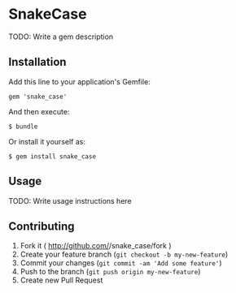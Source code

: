 # SnakeCase

TODO: Write a gem description

## Installation

Add this line to your application's Gemfile:

    gem 'snake_case'

And then execute:

    $ bundle

Or install it yourself as:

    $ gem install snake_case

## Usage

TODO: Write usage instructions here

## Contributing

1. Fork it ( http://github.com/<my-github-username>/snake_case/fork )
2. Create your feature branch (`git checkout -b my-new-feature`)
3. Commit your changes (`git commit -am 'Add some feature'`)
4. Push to the branch (`git push origin my-new-feature`)
5. Create new Pull Request
